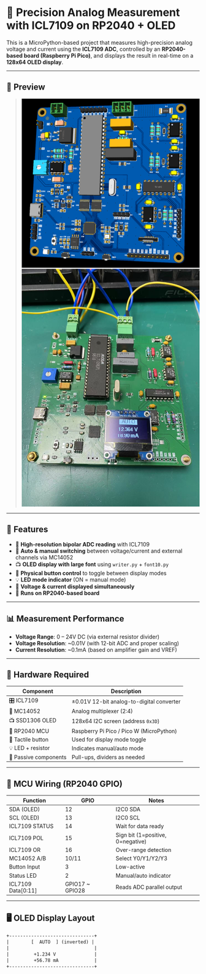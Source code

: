 # 🔬 Precision Analog Measurement with ICL7109 on RP2040 + OLED

This is a MicroPython-based project that measures high-precision analog voltage and current using the **ICL7109 ADC**, controlled by an **RP2040-based board (Raspberry Pi Pico)**, and displays the result in real-time on a **128x64 OLED display**.

---

## 📸 Preview

> ![oled example](hardware/ICL7109.png)
> ![oled example](hardware/pcb1.jpg) 

---

## 🚀 Features

- 🎯 **High-resolution bipolar ADC reading** with ICL7109
- 🔀 **Auto & manual switching** between voltage/current and external channels via MC14052
- 📺 **OLED display with large font** using `writer.py` + `font10.py`
- 🔘 **Physical button control** to toggle between display modes
- 💡 **LED mode indicator** (ON = manual mode)
- 📐 **Voltage & current displayed simultaneously**
- 🧠 **Runs on RP2040-based board**

---

## 📊 Measurement Performance

* **Voltage Range**: 0 – 24V DC (via external resistor divider)
* **Voltage Resolution**: \~0.01V (with 12-bit ADC and proper scaling)
* **Current Resolution**: \~0.1mA (based on amplifier gain and VREF)

---

## 🧰 Hardware Required

| Component            | Description                          |
|---------------------|--------------------------------------|
| 🎛 ICL7109           | ±0.01V 12-bit analog-to-digital converter |
| 🔘 MC14052           | Analog multiplexer (2:4)             |
| 📺 SSD1306 OLED      | 128x64 I2C screen (address `0x3D`)   |
| 🧠 RP2040 MCU        | Raspberry Pi Pico / Pico W (MicroPython) |
| 🔘 Tactile button    | Used for display mode toggle         |
| 💡 LED + resistor    | Indicates manual/auto mode           |
| 📐 Passive components| Pull-ups, dividers as needed         |

---

## 🧠 MCU Wiring (RP2040 GPIO)

| Function          | GPIO | Notes                          |
|-------------------|------|--------------------------------|
| SDA (OLED)        | 12   | I2C0 SDA                       |
| SCL (OLED)        | 13   | I2C0 SCL                       |
| ICL7109 STATUS    | 14   | Wait for data ready            |
| ICL7109 POL       | 15   | Sign bit (1=positive, 0=negative) |
| ICL7109 OR        | 16   | Over-range detection           |
| MC14052 A/B       | 10/11| Select Y0/Y1/Y2/Y3             |
| Button Input      | 3    | Low-active                     |
| Status LED        | 2    | Manual/auto indicator          |
| ICL7109 Data[0:11]| GPIO17 ~ GPIO28 | Reads ADC parallel output |

---

## 🖥️ OLED Display Layout

```text
+-------------------------------+
|        [  AUTO  ] (inverted) |
|                               |
|         +1.234 V              |
|         +56.78 mA             |
+-------------------------------+
